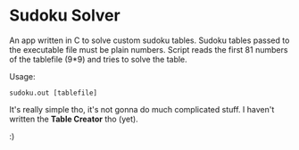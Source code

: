# Sudoku Solver

An app written in C to solve custom sudoku tables.
Sudoku tables passed to the executable file must be plain numbers.
Script reads the first 81 numbers of the tablefile (9*9) and tries to solve the table.

Usage:
```shell
sudoku.out [tablefile]
```

It's really simple tho, it's not gonna do much complicated stuff. I haven't written the **Table Creator** tho (yet).

:)
